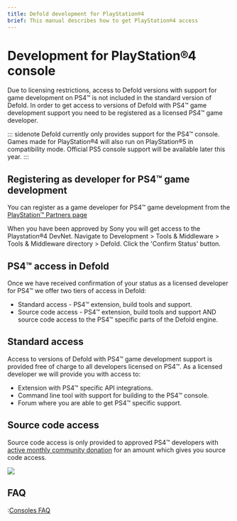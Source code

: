 ```yaml
---
title: Defold development for PlayStation®4
brief: This manual describes how to get PlayStation®4 access
---
```


# Development for PlayStation®4 console 
Due to licensing restrictions, access to Defold versions with support for game development on PS4™ is not included in the standard version of Defold. In order to get access to versions of Defold with PS4™ game development support you need to be registered as a licensed PS4™ game developer.

::: sidenote
Defold currently only provides support for the PS4™ console. Games made for PlayStation®4 will also run on PlayStation®5 in compatibility mode. Official PS5 console support will be available later this year.
:::

## Registering as developer for PS4™ game development
You can register as a game developer for PS4™ game development from the [PlayStation™ Partners page](https://register.playstation.net/partnership)

When you have been approved by Sony you will get access to the Playstation®4 DevNet. Navigate to Development > Tools & Middleware > Tools & Middleware directory > Defold. Click the 'Confirm Status' button.

## PS4™ access in Defold 
Once we have received confirmation of your status as a licensed developer for PS4™ we offer two tiers of access in Defold:

* Standard access - PS4™ extension, build tools and support.
* Source code access - PS4™ extension, build tools and support AND source code access to the PS4™ specific parts of the Defold engine.

## Standard access 
Access to versions of Defold with PS4™ game development support is provided free of charge to all developers licensed on PS4™. As a licensed developer we will provide you with access to:

* Extension with PS4™ specific API integrations.
* Command line tool with support for building to the PS4™ console.
* Forum where you are able to get PS4™ specific support.

## Source code access 
Source code access is only provided to approved PS4™ developers with [active monthly community donation](/community-donations/) for an amount which gives you source code access.

![](images/nintendo-switch/register-defold.png)

## FAQ
:[Consoles FAQ](../shared/consoles-faq.md)